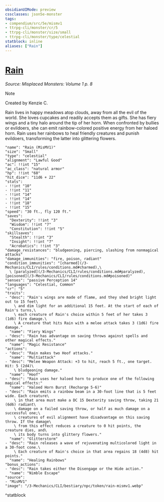 ```yaml
---
obsidianUIMode: preview
cssclasses: json5e-monster
tags:
- compendium/src/5e/mismv1
- ttrpg-cli/monster/cr/5
- ttrpg-cli/monster/size/small
- ttrpg-cli/monster/type/celestial
statblock: inline
aliases: ["Rain"]
---
```

# [Rain](3-Mechanics\CLI\bestiary\npc/rain-mismv1.md)
*Source: Misplaced Monsters: Volume 1 p. 8*  

> [!note]
> Created by Kenzie C.

Rain lives in happy meadows atop clouds, away from all the evil of the world. She loves cupcakes and readily accepts them as gifts. She has fiery wings and a tiny halo around the tip of her horn. When confronted by bullies or evildoers, she can emit rainbow-colored positive energy from her haloed horn. Rain uses her rainbows to heal friendly creatures and punish evildoers, transforming the latter into glittering flowers.

```statblock
"name": "Rain (MisMV1)"
"size": "Small"
"type": "celestial"
"alignment": "Lawful Good"
"ac": !!int "15"
"ac_class": "natural armor"
"hp": !!int "60"
"hit_dice": "11d6 + 22"
"stats":
- !!int "10"
- !!int "11"
- !!int "14"
- !!int "14"
- !!int "18"
- !!int "15"
"speed": "30 ft., fly 120 ft."
"saves":
  "Dexterity": !!int "3"
  "Wisdom": !!int "7"
  "Constitution": !!int "5"
"skillsaves":
  "Stealth": !!int "3"
  "Insight": !!int "7"
  "Acrobatics": !!int "3"
"damage_resistances": "bludgeoning, piercing, slashing from nonmagical attacks"
"damage_immunities": "fire, poison, radiant"
"condition_immunities": "[charmed](/3-Mechanics/CLI/rules/conditions.md#charmed),\
  \ [paralyzed](/3-Mechanics/CLI/rules/conditions.md#paralyzed), [poisoned](/3-Mechanics/CLI/rules/conditions.md#poisoned)"
"senses": "passive Perception 14"
"languages": "Celestial, Common"
"cr": "5"
"traits":
- "desc": "Rain's wings are made of flame, and they shed bright light out to 15 feet\
    \ and dim light for an additional 15 feet. At the start of each of Rain's turns,\
    \ each creature of Rain's choice within 5 feet of her takes 3 (1d6) fire damage.\
    \ A creature that hits Rain with a melee attack takes 3 (1d6) fire damage."
  "name": "Fiery Wings"
- "desc": "Rain has advantage on saving throws against spells and other magical effects."
  "name": "Magic Resistance"
"actions":
- "desc": "Rain makes two Hoof attacks."
  "name": "Multiattack"
- "desc": "Melee Weapon Attack: +3 to hit, reach 5 ft., one target. Hit: 5 (2d4)\
    \ bludgeoning damage."
  "name": "Hoof"
- "desc": "Rain uses her haloed horn to produce one of the following magical effects:"
  "name": "Haloed Horn Burst (Recharge 5-6)"
- "desc": "Rain emits a rainbow beam in a 30-foot line that is 5 feet wide. Each creature\
    \ in that area must make a DC 15 Dexterity saving throw, taking 21 (6d6) radiant\
    \ damage on a failed saving throw, or half as much damage on a successful one;\
    \ creatures of evil alignment have disadvantage on this saving throw. If the damage\
    \ from this effect reduces a creature to 0 hit points, the creature dies, and\
    \ its body turns into glittery flowers."
  "name": "Glitterstorm"
- "desc": "Rain releases a wave of rejuvenating multicolored light in a 30-foot cone.\
    \ Each creature of Rain's choice in that area regains 18 (4d8) hit points."
  "name": "Healing Rainbows"
"bonus_actions":
- "desc": "Rain takes either the Disengage or the Hide action."
  "name": "Nimble Escape"
"source":
- "MisMV1"
"image": "/3-Mechanics/CLI/bestiary/npc/token/rain-mismv1.webp"
```
^statblock